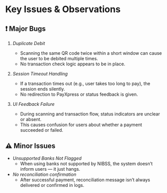 # Key Issues & Observations

## ❗ Major Bugs

1. *Duplicate Debit*
   - Scanning the same QR code twice within a short window can cause the user to be debited multiple times.
   - No transaction check logic appears to be in place.

2. *Session Timeout Handling*
   - If a transaction times out (e.g., user takes too long to pay), the session ends silently.
   - No redirection to PayXpress or status feedback is given.

3. *UI Feedback Failure*
   - During scanning and transaction flow, status indicators are unclear or absent.
   - This causes confusion for users about whether a payment succeeded or failed.

## ⚠ Minor Issues

- *Unsupported Banks Not Flagged*
  - When using banks not supported by NIBSS, the system doesn’t inform users — it just hangs.
- *No reconciliation confirmation*
  - After successful payment, reconciliation message isn’t always delivered or confirmed in logs.
